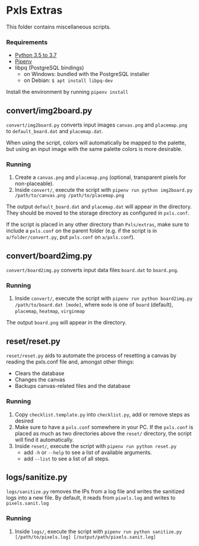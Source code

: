 # Pxls Extras

This folder contains miscellaneous scripts.

### Requirements

- [Python 3.5 to 3.7](https://www.python.org/)
- [Pipenv](https://pipenv.kennethreitz.org/en/latest/#install-pipenv-today)
- libpq (PostgreSQL bindings)
	- on Windows: bundled with the PostgreSQL installer
	- on Debian: `$ apt install libpq-dev`

Install the environment by running `pipenv install`

## convert/img2board.py

`convert/img2board.py` converts input images `canvas.png` and `placemap.png` to `default_board.dat` and `placemap.dat`.

When using the script, colors will automatically be mapped to the palette, but using an input image with the same palette colors is more desirable.

### Running

1. Create a `canvas.png` and `placemap.png` (optional, transparent pixels for non-placeable).
2. Inside `convert/`, execute the script with `pipenv run python img2board.py /path/to/canvas.png /path/to/placemap.png`

The output `default_board.dat` and `placemap.dat` will appear in the directory. They should be moved to the storage directory as configured in `pxls.conf`.

If the script is placed in any other directory than `Pxls/extras`, make sure to include a `pxls.conf` on the parent folder (e.g. if the script is in `a/folder/convert.py`, put `pxls.conf` on `a/pxls.conf`).


## convert/board2img.py

`convert/board2img.py` converts input data files `board.dat` to `board.png`.

### Running

1. Inside `convert/`, execute the script with `pipenv run python board2img.py /path/to/board.dat [mode]`, where `mode` is one of `board` (default), `placemap`, `heatmap`, `virginmap`

The output `board.png` will appear in the directory.


## reset/reset.py

`reset/reset.py` aids to automate the process of resetting a canvas by reading the pxls.conf file and, amongst other things:
- Clears the database
- Changes the canvas
- Backups canvas-related files and the database

### Running

1. Copy `checklist.template.py` into `checklist.py`, add or remove steps as desired
2. Make sure to have a `pxls.conf` somewhere in your PC. If the `pxls.conf` is placed as much as two directories above the `reset/` directory, the script will find it automatically.
3. Inside `reset/`, execute the script with `pipenv run python reset.py`
	- add `-h` or `--help` to see a list of available arguments.
	- add `--list` to see a list of all steps.


## logs/sanitize.py

`logs/sanitize.py` removes the IPs from a log file and writes the sanitized logs into a new file.
By default, it reads from `pixels.log` and writes to `pixels.sanit.log`

### Running

1. Inside `logs/`, execute the script with `pipenv run python sanitize.py [/path/to/pixels.log] [/output/path/pixels.sanit.log]`

